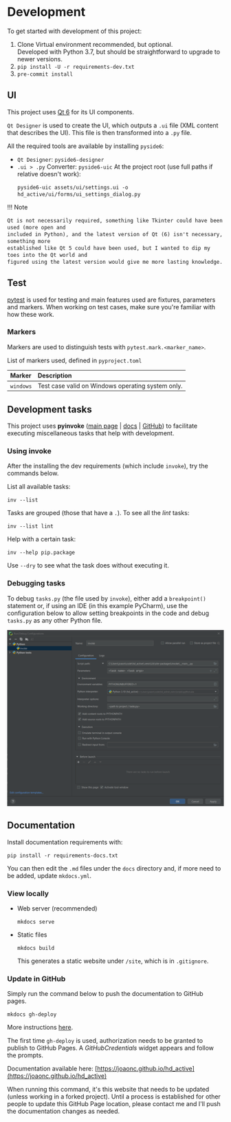 # Development

To get started with development of this project:

1. Clone
   Virtual environment recommended, but optional.  
   Developed with Python 3.7, but should be straightforward to upgrade to newer versions.
2. `pip install -U -r requirements-dev.txt`
3. `pre-commit install`

## UI
This project uses [Qt 6](https://www.qt.io) for its UI components.

`Qt Designer` is used to create the UI, which outputs a `.ui` file (XML content that describes the
UI). This file is then transformed into a `.py` file.

All the required tools are available by installing `pyside6`:

* `Qt Designer`: `pyside6-designer`
* `.ui > .py` Converter: `pyside6-uic`
  At the project root (use full paths if relative doesn't work):
  ```
  pyside6-uic assets/ui/settings.ui -o hd_active/ui/forms/ui_settings_dialog.py
  ```

!!! Note

    Qt is not necessarily required, something like Tkinter could have been used (more open and
    included in Python), and the latest version of Qt (6) isn't necessary, something more
    established like Qt 5 could have been used, but I wanted to dip my toes into the Qt world and
    figured using the latest version would give me more lasting knowledge.

## Test
[pytest](https://pytest.org) is used for testing and main features used are fixtures, parameters
and markers. When working on test cases, make sure you're familiar with how these work.

### Markers
Markers are used to distinguish tests with `pytest.mark.<marker_name>`.

List of markers used, defined in `pyproject.toml`

| Marker | Description                                       |
|:-------|:--------------------------------------------------|
| `windows` | Test case valid on Windows operating system only. |

## Development tasks
This project uses **pyinvoke** ([main page](https://www.pyinvoke.org/) | [docs](https://docs.pyinvoke.org/en/stable/) |
[GitHub](https://github.com/pyinvoke/invoke)) to facilitate executing miscellaneous tasks that help
with development.

### Using invoke
After the installing the dev requirements (which include `invoke`), try the commands below.

List all available tasks:
```
inv --list
```

Tasks are grouped (those that have a `.`). To see all the _lint_ tasks:
```
inv --list lint
```

Help with a certain task:
```
inv --help pip.package
```

Use `--dry` to see what the task does without executing it.

### Debugging tasks
To debug `tasks.py` (the file used by `invoke`), either add a `breakpoint()` statement or, if using
an IDE (in this example PyCharm), use the configuration below to allow setting breakpoints in the
code and debug `tasks.py` as any other Python file.

![PyCharm tasks run config](images/pycharm_tasks_run_config.png)

## Documentation
Install documentation requirements with:
```
pip install -r requirements-docs.txt
```

You can then edit the `.md` files under the `docs` directory and, if more need to be added, update
`mkdocs.yml`.

### View locally

* Web server (recommended)
  ```
  mkdocs serve
  ```
* Static files
  ```
  mkdocs build
  ```
  This generates a static website under `/site`, which is in `.gitignore`.

### Update in GitHub

Simply run the command below to push the documentation to GitHub pages.

```
mkdocs gh-deploy
```

More instructions [here](https://www.mkdocs.org/user-guide/deploying-your-docs/#github-pages).

The first time `gh-deploy` is used, authorization needs to be granted to publish to GitHub Pages.
A _GitHubCredentials_ widget appears and follow the prompts.

Documentation available here: [https://joaonc.github.io/hd_active](https://joaonc.github.io/hd_active)

When running this command, it's this website that needs to be updated (unless working in a forked
project). Until a process is established for other people to update this GitHub Page location,
please contact me and I'll push the documentation changes as needed.
